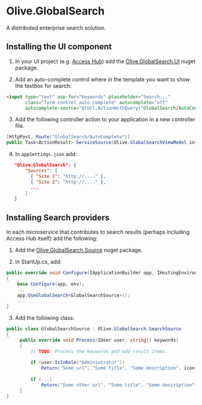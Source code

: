 # Olive.GlobalSearch

A distributed enterprise search solution.

## Installing the UI component

1. In your UI project (e.g. [Access Hub](https://geeksltd.github.io/Olive/#/Microservices/Overview?id=distributed-ui-via-access-hub)) add the [Olive.GlobalSearch.UI](https://www.nuget.org/packages/Olive.GlobalSearch.UI/) nuget package.

2. Add an auto-complete control where in the template you want to show the textbox for search:
```html
<input type="text" asp-for="Keywords" placeholder="Search..."
       class="form-control auto-complete" autocomplete="off"
       autocomplete-source="@(Url.ActionWithQuery("GlobalSearch/AutoComplete"))" />
```

3. Add the following controller action to your application in a new controller file.
```c#
[HttpPost, Route("GlobalSearch/AutoComplete")]
public Task<ActionResult> ServiceSource(Olive.GlobalSearchViewModel info) => Olive.GlobalSearch.AutoComplete(info);
```

4. In `appSettings.json` add:
```json
   "Olive.GlobalSearch": {
       "Sources": [
         { "Site 1": "http://...." },
         { "Site 2": "http://...." },
         ...
       ]
   }
```
   
## Installing Search providers
In each microservice that contributes to search results (perhaps including Access Hub itself) add the following:

1. Add the [Olive.GlobalSearch.Source](https://www.nuget.org/packages/Olive.GlobalSearch.Source/) nuget package.

2. In StartUp.cs, add: 
```c#
public override void Configure(IApplicationBuilder app, IHostingEnvironment env)
{
    base.Configure(app, env);
    ...
    app.UseGlobalSearch<GlobalSearchSource>();
    ...
}
```

3. Add the following class:
```c#
public class GlobalSearchSource : Olive.GlobalSearch.SearchSource
{
     public override void Process(IUser user, string[] keywords)
     {
         // TODO: Process the keywords and add result items.
         
         if (user.IsInRole("Administrator"))
             Return("Some url", "Some title", "Some description", icon: "Some url");
             
         if (...)
             Return("Some other url", "Some title", "Some description", icon: "Some url");
     }
}
```
